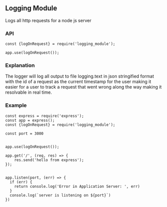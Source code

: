 ## Logging Module

Logs all http requests for a node js server

### API
```
const {logOnRequest} = require('logging_module');

app.use(logOnRequest());
```

### Explanation

The logger will log all output to file logging.text in json stringified format with the id of a request as the current timestamp for the user making it easier for a user to track a request that went wrong along the way making it resolvable in real time.

### Example
```
const express = require('express');
const app = express();
const {logOnRequest} = require('logging_module');

const port = 3000


app.use(logOnRequest());

app.get('/', (req, res) => {
    res.send('hello from express');
});


app.listen(port, (err) => {
  if (err) {
    return console.log('Error in Application Server: ', err)
  }
  console.log(`server is listening on ${port}`)
})
```
 
